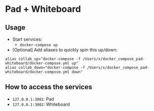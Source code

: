 # Pad + Whiteboard

## Usage

* Start services:
    * `docker-compose up`
* [Optional] Add aliases to quickly spin this up/down:
```
alias collab_up="docker-compose -f /Users/x/docker_compose_pad-whiteboard/docker-compose.yml up"
alias collab_down="docker-compose -f /Users/x/docker_compose_pad-whiteboard/docker-compose.yml down"
```

## How to access the services

* `127.0.0.1:3001`: Pad
* `127.0.0.1:3002`: Whiteboard
